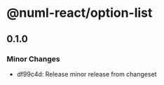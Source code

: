 # @numl-react/option-list

## 0.1.0
### Minor Changes

- df99c4d: Release minor release from changeset
